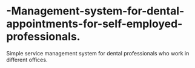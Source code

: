 # -Management-system-for-dental-appointments-for-self-employed-professionals.
Simple service management system for dental professionals who work in different offices.
